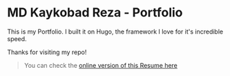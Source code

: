 # MD Kaykobad Reza - Portfolio

This is my Portfolio. I built it on Hugo, the framework I love for it's incredible speed.

Thanks for visiting my repo!

> You can check the [online version of this Resume here](https://portfolio.kaykobadreza.com)